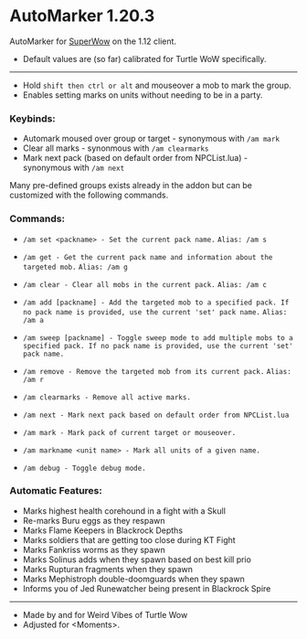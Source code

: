 # AutoMarker 1.20.3
AutoMarker for [SuperWow](https://github.com/balakethelock/SuperWoW/) on the 1.12 client.

* Default values are (so far) calibrated for Turtle WoW specifically.

___

* Hold `shift then ctrl or alt` and mouseover a mob to mark the group.  
* Enables setting marks on units without needing to be in a party.  

### Keybinds:
* Automark moused over group or target - synonymous with `/am mark`
* Clear all marks - synonmous with `/am clearmarks`
* Mark next pack (based on default order from NPCList.lua) - synonymous with `/am next`

Many pre-defined groups exists already in the addon but can be customized with the following commands.  
### Commands:  

- `/am set <packname> - Set the current pack name.` `Alias: /am s`
- `/am get - Get the current pack name and information about the targeted mob.` `Alias: /am g`
- `/am clear - Clear all mobs in the current pack.` `Alias: /am c`
- `/am add [packname] - Add the targeted mob to a specified pack. If no pack name is provided, use the current 'set' pack name.` `Alias: /am a`
- `/am sweep [packname] - Toggle sweep mode to add multiple mobs to a specified pack. If no pack name is provided, use the current 'set' pack name.`
- `/am remove - Remove the targeted mob from its current pack.` `Alias: /am r`
- `/am clearmarks - Remove all active marks.`
- `/am next - Mark next pack based on default order from NPCList.lua`
- `/am mark - Mark pack of current target or mouseover.`
- `/am markname <unit name> - Mark all units of a given name.`

- `/am debug - Toggle debug mode.`

### Automatic Features:  
* Marks highest health corehound in a fight with a Skull
* Re-marks Buru eggs as they respawn
* Marks Flame Keepers in Blackrock Depths
* Marks soldiers that are getting too close during KT Fight
* Marks Fankriss worms as they spawn
* Marks Solinus adds when they spawn based on best kill prio
* Marks Rupturan fragments when they spawn
* Marks Mephistroph double-doomguards when they spawn
* Informs you of Jed Runewatcher being present in Blackrock Spire

___
* Made by and for Weird Vibes of Turtle Wow
* Adjusted for &lt;Moments&gt;.
